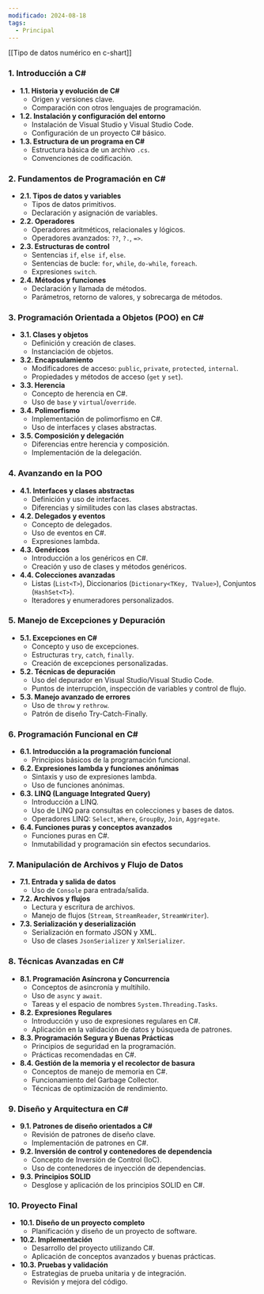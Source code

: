 ```yaml
---
modificado: 2024-08-18
tags:
  - Principal
---
```

[[Tipo de datos numérico en c-shart]]
### **1. Introducción a C#**

- **1.1. Historia y evolución de C#**
    - Origen y versiones clave.
    - Comparación con otros lenguajes de programación.
- **1.2. Instalación y configuración del entorno**
    - Instalación de Visual Studio y Visual Studio Code.
    - Configuración de un proyecto C# básico.
- **1.3. Estructura de un programa en C#**
    - Estructura básica de un archivo `.cs`.
    - Convenciones de codificación.

### **2. Fundamentos de Programación en C#**

- **2.1. Tipos de datos y variables**
    - Tipos de datos primitivos.
    - Declaración y asignación de variables.
- **2.2. Operadores**
    - Operadores aritméticos, relacionales y lógicos.
    - Operadores avanzados: `??`, `?.`, `=>`.
- **2.3. Estructuras de control**
    - Sentencias `if`, `else if`, `else`.
    - Sentencias de bucle: `for`, `while`, `do-while`, `foreach`.
    - Expresiones `switch`.
- **2.4. Métodos y funciones**
    - Declaración y llamada de métodos.
    - Parámetros, retorno de valores, y sobrecarga de métodos.

### **3. Programación Orientada a Objetos (POO) en C#**

- **3.1. Clases y objetos**
    - Definición y creación de clases.
    - Instanciación de objetos.
- **3.2. Encapsulamiento**
    - Modificadores de acceso: `public`, `private`, `protected`, `internal`.
    - Propiedades y métodos de acceso (`get` y `set`).
- **3.3. Herencia**
    - Concepto de herencia en C#.
    - Uso de `base` y `virtual`/`override`.
- **3.4. Polimorfismo**
    - Implementación de polimorfismo en C#.
    - Uso de interfaces y clases abstractas.
- **3.5. Composición y delegación**
    - Diferencias entre herencia y composición.
    - Implementación de la delegación.

### **4. Avanzando en la POO**

- **4.1. Interfaces y clases abstractas**
    - Definición y uso de interfaces.
    - Diferencias y similitudes con las clases abstractas.
- **4.2. Delegados y eventos**
    - Concepto de delegados.
    - Uso de eventos en C#.
    - Expresiones lambda.
- **4.3. Genéricos**
    - Introducción a los genéricos en C#.
    - Creación y uso de clases y métodos genéricos.
- **4.4. Colecciones avanzadas**
    - Listas (`List<T>`), Diccionarios (`Dictionary<TKey, TValue>`), Conjuntos (`HashSet<T>`).
    - Iteradores y enumeradores personalizados.

### **5. Manejo de Excepciones y Depuración**

- **5.1. Excepciones en C#**
    - Concepto y uso de excepciones.
    - Estructuras `try`, `catch`, `finally`.
    - Creación de excepciones personalizadas.
- **5.2. Técnicas de depuración**
    - Uso del depurador en Visual Studio/Visual Studio Code.
    - Puntos de interrupción, inspección de variables y control de flujo.
- **5.3. Manejo avanzado de errores**
    - Uso de `throw` y `rethrow`.
    - Patrón de diseño Try-Catch-Finally.

### **6. Programación Funcional en C#**

- **6.1. Introducción a la programación funcional**
    - Principios básicos de la programación funcional.
- **6.2. Expresiones lambda y funciones anónimas**
    - Sintaxis y uso de expresiones lambda.
    - Uso de funciones anónimas.
- **6.3. LINQ (Language Integrated Query)**
    - Introducción a LINQ.
    - Uso de LINQ para consultas en colecciones y bases de datos.
    - Operadores LINQ: `Select`, `Where`, `GroupBy`, `Join`, `Aggregate`.
- **6.4. Funciones puras y conceptos avanzados**
    - Funciones puras en C#.
    - Inmutabilidad y programación sin efectos secundarios.

### **7. Manipulación de Archivos y Flujo de Datos**

- **7.1. Entrada y salida de datos**
    - Uso de `Console` para entrada/salida.
- **7.2. Archivos y flujos**
    - Lectura y escritura de archivos.
    - Manejo de flujos (`Stream`, `StreamReader`, `StreamWriter`).
- **7.3. Serialización y deserialización**
    - Serialización en formato JSON y XML.
    - Uso de clases `JsonSerializer` y `XmlSerializer`.

### **8. Técnicas Avanzadas en C#**

- **8.1. Programación Asíncrona y Concurrencia**
    - Conceptos de asincronía y multihilo.
    - Uso de `async` y `await`.
    - Tareas y el espacio de nombres `System.Threading.Tasks`.
- **8.2. Expresiones Regulares**
    - Introducción y uso de expresiones regulares en C#.
    - Aplicación en la validación de datos y búsqueda de patrones.
- **8.3. Programación Segura y Buenas Prácticas**
    - Principios de seguridad en la programación.
    - Prácticas recomendadas en C#.
- **8.4. Gestión de la memoria y el recolector de basura**
    - Conceptos de manejo de memoria en C#.
    - Funcionamiento del Garbage Collector.
    - Técnicas de optimización de rendimiento.

### **9. Diseño y Arquitectura en C#**

- **9.1. Patrones de diseño orientados a C#**
    - Revisión de patrones de diseño clave.
    - Implementación de patrones en C#.
- **9.2. Inversión de control y contenedores de dependencia**
    - Concepto de Inversión de Control (IoC).
    - Uso de contenedores de inyección de dependencias.
- **9.3. Principios SOLID**
    - Desglose y aplicación de los principios SOLID en C#.

### **10. Proyecto Final**

- **10.1. Diseño de un proyecto completo**
    - Planificación y diseño de un proyecto de software.
- **10.2. Implementación**
    - Desarrollo del proyecto utilizando C#.
    - Aplicación de conceptos avanzados y buenas prácticas.
- **10.3. Pruebas y validación**
    - Estrategias de prueba unitaria y de integración.
    - Revisión y mejora del código.